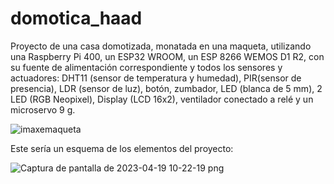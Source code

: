 # domotica_haad

Proyecto de una casa domotizada, monatada en una maqueta, utilizando una Raspberry Pi 400, un ESP32 WROOM, un ESP 8266 WEMOS D1 R2, con su fuente de
alimentación correspondiente y todos los sensores y actuadores: 
DHT11 (sensor de temperatura y humedad), PIR(sensor de presencia), LDR (sensor de luz), botón, zumbador, LED (blanca de 5 mm), 2 LED (RGB Neopixel),
Display (LCD 16x2), ventilador conectado a relé y un microservo 9 g.

![imaxemaqueta](https://user-images.githubusercontent.com/129267162/232457018-6497f808-070c-4534-89fc-3563648cc5f4.png)

Este sería un esquema de los elementos del proyecto:

![Captura de pantalla de 2023-04-19 10-22-19 png](https://user-images.githubusercontent.com/129267162/233946745-0ae100c9-0830-4704-a98e-565b2d68eb33.png)
